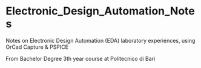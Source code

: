 # Electronic_Design_Automation_Notes
Notes on Electronic Design Automation (EDA) laboratory experiences, using OrCad Capture &amp; PSPICE

From Bachelor Degree 3th year course at Politecnico di Bari
